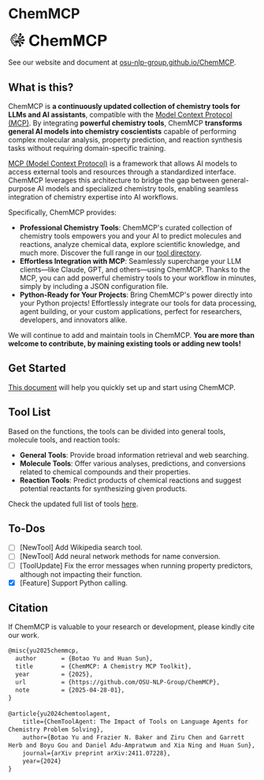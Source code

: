 # ChemMCP

<img src="site/assets/img/icon_text_logo.png" alt="ChemMCP Banner" style="zoom:20%;" />

See our website and document at [osu-nlp-group.github.io/ChemMCP](https://osu-nlp-group.github.io/ChemMCP/).

## What is this?

ChemMCP is **a continuously updated collection of chemistry tools for LLMs and AI assistants**, compatible with the [Model Context Protocol (MCP)](https://modelcontextprotocol.org/). By integrating **powerful chemistry tools**, ChemMCP **transforms general AI models into chemistry coscientists** capable of performing complex molecular analysis, property prediction, and reaction synthesis tasks without requiring domain-specific training.

[MCP (Model Context Protocol)](https://modelcontextprotocol.io/introduction) is a framework that allows AI models to access external tools and resources through a standardized interface. ChemMCP leverages this architecture to bridge the gap between general-purpose AI models and specialized chemistry tools, enabling seamless integration of chemistry expertise into AI workflows.

Specifically, ChemMCP provides:

- **Professional Chemistry Tools**: ChemMCP's curated collection of chemistry tools empowers you and your AI to predict molecules and reactions, analyze chemical data, explore scientific knowledge, and much more. Discover the full range in our [tool directory](https://osu-nlp-group.github.io/ChemMCP/tools).
- **Effortless Integration with MCP**: Seamlessly supercharge your LLM clients—like Claude, GPT, and others—using ChemMCP. Thanks to the MCP, you can add powerful chemistry tools to your workflow in minutes, simply by including a JSON configuration file.
- **Python-Ready for Your Projects**: Bring ChemMCP's power directly into your Python projects! Effortlessly integrate our tools for data processing, agent building, or your custom applications, perfect for researchers, developers, and innovators alike.

We will continue to add and maintain tools in ChemMCP. **You are more than welcome to contribute, by maining existing tools or adding new tools!**

## Get Started

[This document](https://osu-nlp-group.github.io/ChemMCP/get-started/) will help you quickly set up and start using ChemMCP.

## Tool List

Based on the functions, the tools can be divided into general tools, molecule tools, and reaction tools:

- **General Tools**: Provide broad information retrieval and web searching.
- **Molecule Tools**: Offer various analyses, predictions, and conversions related to chemical compounds and their properties.
- **Reaction Tools**: Predict products of chemical reactions and suggest potential reactants for synthesizing given products.

Check the updated full list of tools [here](https://osu-nlp-group.github.io/ChemMCP/get-started/).

## To-Dos

- [ ] [NewTool] Add Wikipedia search tool.
- [ ] [NewTool] Add neural network methods for name conversion.
- [ ] [ToolUpdate] Fix the error messages when running property predictors, although not impacting their function.
- [x] [Feature] Support Python calling.

## Citation

If ChemMCP is valuable to your research or development, please kindly cite our work.

```
@misc{yu2025chemmcp,
  author       = {Botao Yu and Huan Sun},
  title        = {ChemMCP: A Chemistry MCP Toolkit},
  year         = {2025},
  url          = {https://github.com/OSU-NLP-Group/ChemMCP},
  note         = {2025-04-28-01},
}

@article{yu2024chemtoolagent,
    title={ChemToolAgent: The Impact of Tools on Language Agents for Chemistry Problem Solving},
    author={Botao Yu and Frazier N. Baker and Ziru Chen and Garrett Herb and Boyu Gou and Daniel Adu-Ampratwum and Xia Ning and Huan Sun},
    journal={arXiv preprint arXiv:2411.07228},
    year={2024}
}
```


